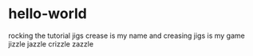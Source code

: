 # hello-world
rocking the tutorial
jigs crease is my name and creasing jigs is my game
jizzle jazzle crizzle zazzle
